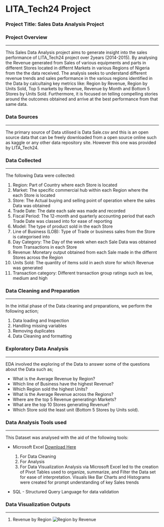 # LITA_Tech24 Project

### Project Title: Sales Data Analysis Project

### Project Overview
---
This Sales Data Analysis project aims to generate insight into the sales performance of LITA_Tech24 project over 2years (2014-2015). By analysing the Revenue generated from Sales of various equipments and parts in different Stores located in differnt Markets in various Regions of Nigeria from the the data received. The analysis seeks to understand different revenue trends and sales performance in the various regions identified in the Data by calcultaing key metrics like: Region by Revenue, Region by Units Sold, Top 5 markets by Revenue, Revenue by Month and Bottom 5 Stores by Units Sold. Furthermore, it is focused on telling compelling stories around the outcomes obtained and arrive at the best performance from that same data.

### Data Sources
---
The primary source of Data utilised is Data Sale.csv and this is an open source data that can be freely downloaded from a open source online such as kaggle or any other data repository site. However this one was provided by LITA_Tech24.

### Data Collected
---
The following Data were collected:
  1. Region: Part of Country where each Store is located
  2. Market: The specific commercial hub within each Region where the each Store is located
  3. Store: The Actual buying and selling point of operation where the sales Data was obtained
  4. Trade Date: The date each sale was made and recorded
  5. Fiscal Period: The 12-month and quarterly accounting period that each Trade Date was classed into for ease of reporting
  6. Model: The type of product sold in the each Store
  7. Line of Business (LOB): Type of Trade or business sales from the Store is categorised into
  8. Day Category: The Day of the week when each Sale Data was obtained from Transactions in each Store
  9. Revenue: Monetary output obtained from each Sale made in the differnt Stores across the Region
  10. Units Sold: The quantity of items sold in aech store for which Revenue was generated
  11. Transaction category: Different transaction group ratings such as low, medium and high

### Data Cleaning and Preparation
---
In the initial phase of the Data cleaning and preparations, we perform the following action;
1. Data loading and Inspection
2. Handling missing variables
3. Removing duplicates
4. Data Cleaning and formatting

### Exploratory Data Analysis
---
EDA involved the exploring of the Data to answer some of the questions about the Data such as;
- What is the Average Revenue by Region?
- Which line of Business have the highest Revenue?
- Which Region sold the highest Units?
- What is the Average Revenue across the Regions?
- Where are the top 5 Revenue generatingn Markets?
- What are the top 10 Stores generating Revenue?
- Which Store sold the least unit (Bottom 5 Stores by Units sold).

### Data Analysis Tools used
---
This Dataset was analysed with the aid of the following tools:
- Microsoft Excel [Download Here](https://www.microsoft.com)
  1. For Data Cleaning
  2. For Analysis
  3. For Data Visualization
Analysis via Microsoft Excel led to the creation of Pivot Tables used to organize, summarize, and Filter the Data set for ease of interpretation.
Visuals like Bar Charts and Histograms were created for prompt understanding of key Sales trends
  
- SQL - Structured Query Language for data validation

### Data Visualization Outputs
---
1. Revenue by Region
![Region by Revenue](https://github.com/user-attachments/assets/332d4a12-d8d3-4ae9-a042-02befc4abafd)



















